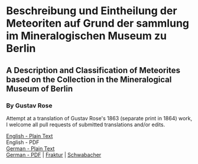 # Beschreibung und Eintheilung der Meteoriten auf Grund der sammlung im Mineralogischen Museum zu Berlin

## A Description and Classification of Meteorites based on the Collection in the Mineralogical Museum of Berlin

### By Gustav Rose

Attempt at a translation of Gustav Rose's 1863 (separate print in 1864) work, I welcome all pull requests of submitted translations and/or edits.

[English - Plain Text](full-text-english.md)  
English - PDF  
[German - Plain Text](full-text-german.md)  
[German - PDF](https://cdn.solaranamnesis.com/GustavRose/gustav_rose_meteorit_german_PDFlaTex.pdf) | [Fraktur](https://cdn.solaranamnesis.com/GustavRose/gustav_rose_meteorit_german_PDFlaTex-frak.pdf) | [Schwabacher](https://cdn.solaranamnesis.com/GustavRose/gustav_rose_meteorit_german_PDFlaTex-swab.pdf)  
